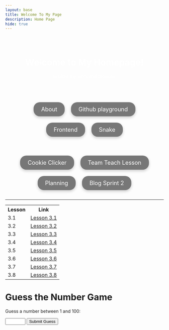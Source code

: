 ```yaml
---
layout: base
title: Welcome To My Page 
description: Home Page
hide: true
---
```


<div style="background-image: url('https://media.istockphoto.com/id/1342851017/vector/elegant-black-background-vector-illustration-with-vintage-distressed-grunge-texture-and-dark.jpg?s=612x612&w=0&k=20&c=THEu64UKfhNsnXuVWOHsQehRr7uuKWjbYrshHoTFsS0='); background-size: cover; color: white; text-align: center; padding: 30px; max-width: 600px; margin: 0 auto;">
  <h1>Welcome to My Homepage!</h1>
  <p>Explore my work and projects.</p>
</div>



<div class="submenu" style="max-width: 80%; margin: 0 auto; padding: 20px; text-align: center;">
  <div style="display: flex; flex-wrap: wrap; justify-content: center;">
    <div style="margin: 10px;">
      <a href="https://darsh220.github.io/darsh_2025/about/" style="background-color: #777; color: white; padding: 12px 24px; text-decoration: none; border-radius: 20px; font-size: 18px; display: inline-block; box-shadow: 0 4px 10px rgba(0, 0, 0, 0.2); transition: transform 0.3s, box-shadow 0.3s;">About</a>
    </div>
    <div style="margin: 10px;">
      <a href="https://darsh220.github.io/darsh_2025/2024/09/11/GitHub_Playground_IPYNB_2_.html" style="background-color: #777; color: white; padding: 12px 24px; text-decoration: none; border-radius: 20px; font-size: 18px; display: inline-block; box-shadow: 0 4px 10px rgba(0, 0, 0, 0.2); transition: transform 0.3s, box-shadow 0.3s;">Github playground</a>
    </div>
    <div style="margin: 10px;">
      <a href="https://darsh220.github.io/darsh_2025/2024/09/19/Hacks_Frontend_IPYNB_2_.html" style="background-color: #777; color: white; padding: 12px 24px; text-decoration: none; border-radius: 20px; font-size: 18px; display: inline-block; box-shadow: 0 4px 10px rgba(0, 0, 0, 0.2); transition: transform 0.3s, box-shadow 0.3s;">Frontend</a>
    </div>
    <div style="margin: 10px;">
      <a href="https://darsh220.github.io/darsh_2025/snake/" style="background-color: #777; color: white; padding: 12px 24px; text-decoration: none; border-radius: 20px; font-size: 18px; display: inline-block; box-shadow: 0 4px 10px rgba(0, 0, 0, 0.2); transition: transform 0.3s, box-shadow 0.3s;">Snake</a>
    </div>
  </div>
</div>

<style>
  .submenu {
    max-width: 1024px; /* Adjust width here to your desired value */
    margin: 0 auto;
    padding: 20px;
    text-align: center;
  }

  div a:hover {
    transform: translateY(-5px); /* Slight movement up */
    box-shadow: 0 6px 15px rgba(0, 0, 0, 0.3); /* Stronger shadow on hover */
  }
</style>

<div style="text-align: center; margin: 20px;">
  <div style="display: flex; flex-wrap: wrap; justify-content: center;">
    <div style="margin: 10px;">
      <a href="https://darsh220.github.io/darsh_2025/cookieclicker/" style="background-color: #777; color: white; padding: 12px 24px; text-decoration: none; border-radius: 20px; font-size: 18px; display: inline-block; box-shadow: 0 4px 10px rgba(0, 0, 0, 0.2); transition: transform 0.3s, box-shadow 0.3s;">Cookie Clicker</a>
    </div>
    <div style="margin: 10px;">
      <a href="https://darsh220.github.io/darsh_2025/2024/09/25/big-idea-3-10-3_IPYNB_2_.html" style="background-color: #777; color: white; padding: 12px 24px; text-decoration: none; border-radius: 20px; font-size: 18px; display: inline-block; box-shadow: 0 4px 10px rgba(0, 0, 0, 0.2); transition: transform 0.3s, box-shadow 0.3s;">Team Teach Lesson</a>
    </div>
    <div style="margin: 10px;">
      <a href="https://darsh220.github.io/darsh_2025/2024/10/18/Planning_Document_IPYNB_2_.html " style="background-color: #777; color: white; padding: 12px 24px; text-decoration: none; border-radius: 20px; font-size: 18px; display: inline-block; box-shadow: 0 4px 10px rgba(0, 0, 0, 0.2); transition: transform 0.3s, box-shadow 0.3s;">Planning </a>
    </div>
    <div style="margin: 10px;">
      <a href="https://darsh220.github.io/darsh_2025/2024/10/15/sprint2_blog_IPYNB_2_.html" style="background-color: #777; color: white; padding: 12px 24px; text-decoration: none; border-radius: 20px; font-size: 18px; display: inline-block; box-shadow: 0 4px 10px rgba(0, 0, 0, 0.2); transition: transform 0.3s, box-shadow 0.3s;">Blog Sprint 2</a>
    </div>
  </div>
  </div>

<style>
  div a:hover {
    transform: translateY(-5px); /* Slight movement up */
    box-shadow: 0 6px 15px rgba(0, 0, 0, 0.3); /* Stronger shadow on hover */
  }
</style>




---



<table>
  <tr>
    <th>Lesson</th>
    <th>Link</th>
  </tr>
  <tr>
    <td>3.1</td>
    <td><a href="https://darsh220.github.io/darsh_2025/2024/10/07/3.1_IPYNB_2_.html" title="Learn about Lesson 3.1">Lesson 3.1</a></td>
  </tr>
  <tr>
    <td>3.2</td>
    <td><a href="https://darsh220.github.io/darsh_2025/2024/10/07/3.2_IPYNB_2_.html" title="Learn about Lesson 3.2">Lesson 3.2</a></td>
  </tr>
  <tr>
    <td>3.3</td>
    <td><a href="https://darsh220.github.io/darsh_2025/2024/10/09/3.3_3.5_IPYNB_2_.html" title="Learn about Lesson 3.3">Lesson 3.3</a></td>
  </tr>
  <tr>
    <td>3.4</td>
    <td><a href="https://darsh220.github.io/darsh_2025/2024/10/11/3.4_IPYNB_2_.html" title="Learn about Lesson 3.4">Lesson 3.4</a></td>
  </tr>
  <tr>
    <td>3.5</td>
    <td><a href="https://darsh220.github.io/darsh_2025/2024/10/09/3.3_3.5_IPYNB_2_.html" title="Learn about Lesson 3.5">Lesson 3.5</a></td>
  </tr>
  <tr>
    <td>3.6</td>
    <td><a href="https://darsh220.github.io/darsh_2025/2024/10/10/3.6_IPYNB_2_.html" title="Learn about Lesson 3.6">Lesson 3.6</a></td>
  </tr>
  <tr>
    <td>3.7</td>
    <td><a href="https://darsh220.github.io/darsh_2025/2024/10/11/3.7_IPYNB_2_.html" title="Learn about Lesson 3.7">Lesson 3.7</a></td>
  </tr>
  <tr>
    <td>3.8</td>
    <td><a href="https://darsh220.github.io/darsh_2025/2024/10/03/3.8_IPYNB_2_.html" title="Learn about Lesson 3.8">Lesson 3.8</a></td>
  </tr>
</table>


# Guess the Number Game

<p>Guess a number between 1 and 100:</p>

<input type="number" id="guessInput" min="1" max="100">
<button id="guessButton" class="button">Submit Guess</button>
<p id="feedback"></p>
<button id="restartButton" class="button" style="display:none;">Play Again</button>

<script>
document.addEventListener('DOMContentLoaded', function() {
    const guessInput = document.getElementById('guessInput');
    const guessButton = document.getElementById('guessButton');
    const feedback = document.getElementById('feedback');
    const restartButton = document.getElementById('restartButton');

    let secretNumber;
    let attempts = 0;

    function startNewGame() {
        secretNumber = Math.floor(Math.random() * 100) + 1;
        attempts = 0;
        feedback.textContent = '';
        guessInput.value = '';
        guessInput.disabled = false;
        guessButton.disabled = false;
        restartButton.style.display = 'none';
    }

    function checkGuess() {
        const userGuess = parseInt(guessInput.value, 10);
        if (isNaN(userGuess) || userGuess < 1 || userGuess > 100) {
            feedback.textContent = 'Please enter a number between 1 and 100.';
            return;
        }

        attempts++;

        if (userGuess === secretNumber) {
            feedback.textContent = `Congratulations! You guessed the number in ${attempts} attempts.`;
            guessInput.disabled = true;
            guessButton.disabled = true;
            restartButton.style.display = 'inline-block';
        } else if (userGuess < secretNumber) {
            feedback.textContent = 'Too low! Try again.';
        } else {
            feedback.textContent = 'Too high! Try again.';
        }
    }

    guessButton.addEventListener('click', checkGuess);
    restartButton.addEventListener('click', startNewGame);

    startNewGame(); // Initialize the game
});
</script>






